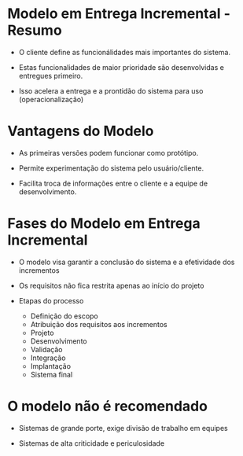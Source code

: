 # Modelo em Entrega Incremental - Resumo

- O cliente define as funcionálidades mais importantes do sistema.

- Estas funcionalidades de maior prioridade são desenvolvidas e entregues primeiro.

- Isso acelera a entrega e a prontidão do sistema para uso (operacionalização)

# Vantagens do Modelo

- As primeiras versões podem funcionar como protótipo.

- Permite experimentação do sistema pelo usuário/cliente.

- Facilita troca de informações entre o cliente e a equipe de desenvolvimento.

# Fases do Modelo em Entrega Incremental

- O modelo visa garantir a conclusão do sistema e a efetividade dos incrementos

- Os requisitos não fica restrita apenas ao início do projeto

- Etapas do processo

  - Definição do escopo
  - Atribuição dos requisitos aos incrementos
  - Projeto
  - Desenvolvimento
  - Validação
  - Integração
  - Implantação
  - Sistema final

# O modelo não é recomendado

- Sistemas de grande porte, exige divisão de trabalho em equipes

- Sistemas de alta criticidade e periculosidade

